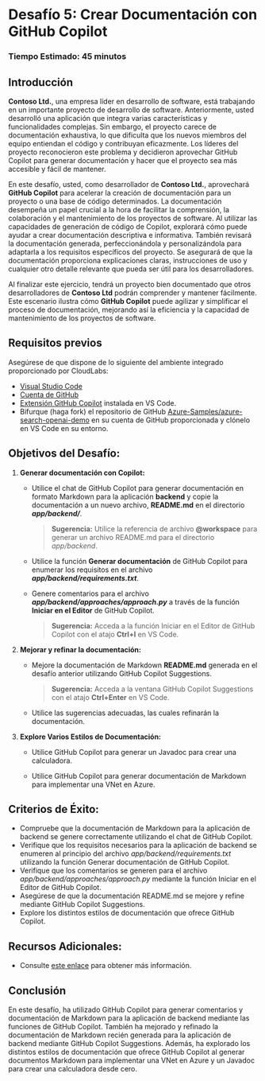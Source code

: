 # Desafío 5: Crear Documentación con GitHub Copilot

### Tiempo Estimado: 45 minutos

## Introducción

**Contoso Ltd.**, una empresa líder en desarrollo de software, está trabajando en un importante proyecto de desarrollo de software. Anteriormente, usted desarrolló una aplicación que integra varias características y funcionalidades complejas. Sin embargo, el proyecto carece de documentación exhaustiva, lo que dificulta que los nuevos miembros del equipo entiendan el código y contribuyan eficazmente. Los líderes del proyecto reconocieron este problema y decidieron aprovechar GitHub Copilot para generar documentación y hacer que el proyecto sea más accesible y fácil de mantener.

En este desafío, usted, como desarrollador de **Contoso Ltd.**, aprovechará **GitHub Copilot** para acelerar la creación de documentación para un proyecto o una base de código determinados. La documentación desempeña un papel crucial a la hora de facilitar la comprensión, la colaboración y el mantenimiento de los proyectos de software. Al utilizar las capacidades de generación de código de Copilot, explorará cómo puede ayudar a crear documentación descriptiva e informativa. También revisará la documentación generada, perfeccionándola y personalizándola para adaptarla a los requisitos específicos del proyecto. Se asegurará de que la documentación proporciona explicaciones claras, instrucciones de uso y cualquier otro detalle relevante que pueda ser útil para los desarrolladores.

Al finalizar este ejercicio, tendrá un proyecto bien documentado que otros desarrolladores de **Contoso Ltd** podrán comprender y mantener fácilmente. Este escenario ilustra cómo **GitHub Copilot** puede agilizar y simplificar el proceso de documentación, mejorando así la eficiencia y la capacidad de mantenimiento de los proyectos de software.

## Requisitos previos

Asegúrese de que dispone de lo siguiente del ambiente integrado proporcionado por CloudLabs:

- [Visual Studio Code](https://code.visualstudio.com/)
- [Cuenta de GitHub](https://github.com/)
- [Extensión GitHub Copilot](https://marketplace.visualstudio.com/items?itemName=GitHub.copilot) instalada en VS Code.
- Bifurque (haga fork) el repositorio de GitHub [Azure-Samples/azure-search-openai-demo](https://github.com/Azure-Samples/azure-search-openai-demo) en su cuenta de GitHub proporcionada y clónelo en VS Code en su entorno.

## Objetivos del Desafío:

1. **Generar documentación con Copilot:**

   - Utilice el chat de GitHub Copilot para generar documentación en formato Markdown para la aplicación **backend** y copie la documentación a un nuevo archivo, **README.md** en el directorio ***app/backend/***.
     >**Sugerencia:** Utilice la referencia de archivo **@workspace** para generar un archivo README.md para el directorio *app/backend*.

   - Utilice la función **Generar documentación** de GitHub Copilot para enumerar los requisitos en el archivo ***app/backend/requirements.txt***.

   - Genere comentarios para el archivo ***app/backend/approaches/approach.py*** a través de la función **Iniciar en el Editor** de GitHub Copilot.
     >**Sugerencia:** Acceda a la función Iniciar en el Editor de GitHub Copilot con el atajo **Ctrl+I** en VS Code.

   <validation step="96b4e044-86fc-4209-9733-e422716a27d7" />

2. **Mejorar y refinar la documentación:**

      - Mejore la documentación de Markdown **README.md** generada en el desafío anterior utilizando GitHub Copilot Suggestions.
        >**Sugerencia:** Acceda a la ventana GitHub Copilot Suggestions con el atajo **Ctrl+Enter** en VS Code.

      - Utilice las sugerencias adecuadas, las cuales refinarán la documentación.

   <validation step="f42aa485-2434-4ae5-b2e5-475b215cae63" />

3. **Explore Varios Estilos de Documentación:**

      - Utilice GitHub Copilot para generar un Javadoc para crear una calculadora.

      - Utilice GitHub Copilot para generar documentación de Markdown para implementar una VNet en Azure.

## Criterios de Éxito:

- Compruebe que la documentación de Markdown para la aplicación de backend se genere correctamente utilizando el chat de GitHub Copilot.
- Verifique que los requisitos necesarios para la aplicación de backend se enumeren al principio del archivo *app/backend/requirements.txt* utilizando la función Generar documentación de GitHub Copilot.
- Verifique que los comentarios se generen para el archivo *app/backend/approaches/approach.py* mediante la función Iniciar en el Editor de GitHub Copilot.
- Asegúrese de que la documentación README.md se mejore y refine mediante GitHub Copilot Suggestions.
- Explore los distintos estilos de documentación que ofrece GitHub Copilot.

## Recursos Adicionales:

- Consulte [este enlace](https://learn.microsoft.com/en-us/shows/introduction-to-github-copilot/how-to-write-documentation-with-copilot-suggestions-5-of-6) para obtener más información.

## Conclusión

En este desafío, ha utilizado GitHub Copilot para generar comentarios y documentación de Markdown para la aplicación de backend mediante las funciones de GitHub Copilot. También ha mejorado y refinado la documentación de Markdown recién generada para la aplicación de backend mediante GitHub Copilot Suggestions. Además, ha explorado los distintos estilos de documentación que ofrece GitHub Copilot al generar documentos Markdown para implementar una VNet en Azure y un Javadoc para crear una calculadora desde cero.
